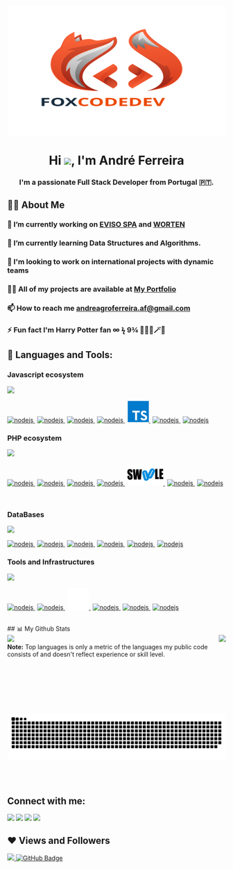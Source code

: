 <img align="center" width="100%" height="300px" src="./4882131-ai.svg" />

<h1 align="center">Hi <img src="https://raw.githubusercontent.com/MartinHeinz/MartinHeinz/master/wave.gif" width="30px">, I'm André Ferreira</h1>
<h3 align="center">I'm a passionate Full Stack Developer from Portugal 🇵🇹.</h3>

## 🙋‍♂️ About Me

### 🔭 I’m currently working on **[EVISO SPA](https://www.eviso.it/)** and **[WORTEN](https://www.worten.pt/)**

### 🌱 I’m currently learning **Data Structures and Algorithms.**

### 👯 I'm looking to work on international projects with **dynamic teams**

### 👨‍💻 All of my projects are available at **[My Portfolio](https://foxcode.dev)**

### 📫 How to reach me **andreagroferreira.af@gmail.com**

### ⚡ Fun fact **I'm Harry Potter fan ∞ ϟ 9¾ 🏰🧙‍♂️🪄🦁**

## 🚀 Languages and Tools:

### **Javascript ecosystem**

<img src="https://img.icons8.com/color/48/000000/javascript--v1.png"/>

<p align="left"> 
    <a href="https://nodejs.org/en/" target="_blank"> <img src="https://nodejs.org/static/images/logo.svg" alt="nodejs" width="50" height="50"/> </a>
    <a href="https://nestjs.com/" target="_blank"> <img src="https://cdn.jsdelivr.net/gh/devicons/devicon/icons/nestjs/nestjs-plain.svg" alt="nodejs" width="50" height="50" style="margin-left:5px;"/> </a>
    <a href="https://jquery.com/" target="_blank"> <img src="https://jquery.com/jquery-wp-content/themes/jquery/images/logo-jquery@2x.png" alt="nodejs"  height="50" style="margin-left:5px;"/> </a>
     <a href="https://expressjs.com/" target="_blank"> <img src="https://blog.amt.in/wp-content/uploads/2017/12/e16da876-c2fd-4eb8-ae72-4b193c534938-Edited.png" alt="nodejs"  height="50" style="margin-left:5px;"/> </a>
    <a href="https://www.typescriptlang.org/" target="_blank"> <img src="https://raw.githubusercontent.com/devicons/devicon/master/icons/typescript/typescript-plain.svg" alt="nodejs" width="50" height="50" style="margin-left:5px;"/> </a>
    <a href="https://vuejs.org/" target="_blank"> <img src="https://cdn.jsdelivr.net/gh/devicons/devicon/icons/vuejs/vuejs-original-wordmark.svg" alt="nodejs" width="50" height="50" style="margin-left:5px;"/> </a>
    <a href="https://nuxtjs.org/" target="_blank"> <img src="https://cdn.jsdelivr.net/gh/devicons/devicon/icons/nuxtjs/nuxtjs-original.svg" alt="nodejs" width="50" height="50" style="margin-left:5px;"/> </a>
</p>

### **PHP ecosystem**

<img src="https://img.icons8.com/dusk/50/000000/php-logo.png"/>

<p align="left"> 
    <a href="https://laravel.com/" target="_blank"> <img src="https://img.icons8.com/fluent/50/000000/laravel.png" alt="nodejs" width="50" height="50"/> </a>
    <a href="https://amphp.org/" target="_blank"> <img src="https://amphp.org/asset/img/logo.png" alt="nodejs" width="50" height="50" style="margin-left:5px;"/> </a>
    <a href="https://framework.zend.com/" target="_blank"> <img src="https://framework.zend.com/img/zend-framework-logo.svg" alt="nodejs" width="150"  height="50" style="margin-left:5px;"/> </a>
     <a href="https://www.slimframework.com/" target="_blank"> <img src="https://www.botecodigital.dev.br/wp-content/uploads/2021/03/slim.png" alt="nodejs"  height="50" style="margin-left:5px;"/> </a>
    <a href="https://github.com/topics/timer" target="_blank"> <img src="https://raw.githubusercontent.com/swoole/swoole-src/master/swoole-logo.svg" alt="nodejs" height="50" style="margin-left:5px;"/> </a>
    <a href="https://phalcon.io/en-us" target="_blank"> <img src="https://assets.phalcon.io/phalcon/images/svg/phalcon-logo-white-105x40.svg" alt="nodejs"  height="50" style="margin-left:5px;"/> </a>
    <a href="https://codeigniter.com/" target="_blank"> <img src="https://codeigniter.com/assets/icons/ci-footer.png" alt="nodejs" width="50" height="50" style="margin-left:5px;"/> </a>
</p>
<br/>

### **DataBases**

<img src="https://img.icons8.com/external-kiranshastry-lineal-color-kiranshastry/50/000000/external-database-data-science-kiranshastry-lineal-color-kiranshastry.png"/>

<p align="left"> 
    <a href="https://www.mysql.com/" target="_blank"> <img src="https://cdn.jsdelivr.net/gh/devicons/devicon/icons/mysql/mysql-original.svg" alt="nodejs" width="50" height="50"/> </a>
    <a href="https://www.postgresql.org/" target="_blank"> <img src="https://cdn.jsdelivr.net/gh/devicons/devicon/icons/postgresql/postgresql-original.svg" alt="nodejs" width="50" height="50" style="margin-left:5px;"/> </a>
    <a href="https://www.mongodb.com/" target="_blank"> <img src="https://cdn.jsdelivr.net/gh/devicons/devicon/icons/mongodb/mongodb-original.svg" alt="nodejs" width="50"  height="50" style="margin-left:5px;"/> </a>
     <a href="https://www.oracle.com/database/" target="_blank"> <img src="https://cdn.jsdelivr.net/gh/devicons/devicon/icons/oracle/oracle-original.svg" alt="nodejs"  height="50" style="margin-left:5px;"/> </a>
      <a href="https://cassandra.apache.org/" target="_blank"> <img src="https://cassandra.apache.org/assets/img/logo-white.svg" alt="nodejs"  height="50" style="margin-left:5px;"/> </a>
      <a href="https://redis.io" target="_blank"> <img src="https://redis.io/images/redis-white.png" alt="nodejs"  height="50" style="margin-left:5px;"/> </a>

</p>

### **Tools and Infrastructures**

<img src="https://img.icons8.com/fluent/50/000000/cloud-development.png"/>

<p align="left"> 
    <a href="https://git-scm.com/" target="_blank"> <img src="https://img.icons8.com/color/50/000000/git.png" alt="nodejs"  width="50" height="50"/> </a>
    <a href="https://www.heroku.com" target="_blank"> <img src="https://img.icons8.com/color/48/000000/heroku.png" alt="nodejs" width="50" height="50" style="margin-left:5px;"/> </a>
    <a href="https://vercel.com/" target="_blank"><img src="./vercel-icon-light.svg" alt="nodejs" width="50" height="50" style="margin-left:5px;"/> </a>
     <a href="https://azure.microsoft.com/en-us/" target="_blank"> <img src="https://img.icons8.com/fluent/48/000000/azure-1.png" alt="nodejs"  height="50" style="margin-left:5px;"/> </a>
      <a href="https://aws.amazon.com/pt/s3/?nc2=h_ql_prod_fs_s3" target="_blank"> <img src="https://img.icons8.com/color/48/000000/amazon-web-services.png" alt="nodejs"  height="50" style="margin-left:5px;"/> </a>
      <a href="https://kafka.apache.org/" target="_blank"> <img src="https://kafka.apache.org/logos/kafka_logo--simple.png" alt="nodejs"  height="50" style="margin-left:5px;"/> </a>

</p>
<br/>
## 📊 My Github Stats

  <br/>
   <img  height="180em" src="https://github-readme-stats.vercel.app/api/top-langs/?username=andreagroferreira&layout=compact&langs_count=7&theme=monokai"/>
  <img align="right" height="180em" src="https://github-readme-stats.vercel.app/api?username=andreagroferreira&show_icons=true&theme=monokai&include_all_commits=true&count_private=true"/>
  
  <br/>
  <b>Note:</b> Top languages is only a metric of the languages my public code consists of and doesn't reflect experience or skill level.

<br/>
<br/>

![Snake animation](https://github.com/andreagroferreira/andreagroferreira/blob/output/github-contribution-grid-snake.svg)

<br/>
<br/>

## Connect with me:

<p align="left">

<a href = "https://www.linkedin.com/in/andre-ferreira-508236113/"><img src="https://img.icons8.com/fluent/48/000000/linkedin.png"/></a>
<a href = "https://twitter.com/andreagroferrei"><img src="https://img.icons8.com/fluent/48/000000/twitter.png"/></a>
<a href = "#"><img src="https://img.icons8.com/fluent/48/000000/instagram-new.png"/></a>
<a href = "#"><img src="https://img.icons8.com/color/48/000000/youtube-play.png"/></a>

</p>

## ❤ Views and Followers

<a href="https://github.com/Meghna-DAS/github-profile-views-counter">
    <img src="https://komarev.com/ghpvc/?username=andreagroferreira">
</a>
<a href="https://github.com/Sandreagroferreira?tab=followers"><img src="https://img.shields.io/github/followers/andreagroferreira?label=Followers&style=social" alt="GitHub Badge"></a>
